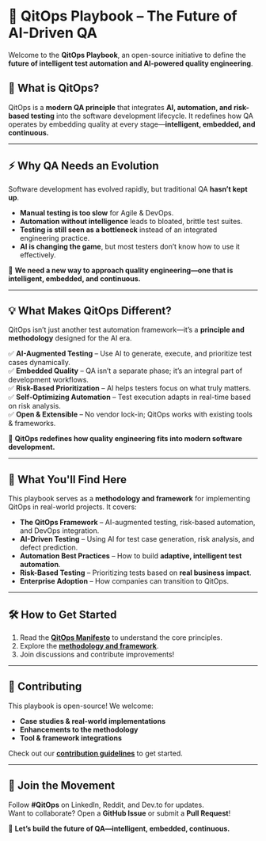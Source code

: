 # 🚀 QitOps Playbook – The Future of AI-Driven QA  

Welcome to the **QitOps Playbook**, an open-source initiative to define the **future of intelligent test automation and AI-powered quality engineering**.  

## **🌟 What is QitOps?**  
QitOps is a **modern QA principle** that integrates **AI, automation, and risk-based testing** into the software development lifecycle. It redefines how QA operates by embedding quality at every stage—**intelligent, embedded, and continuous.**  

---

## **⚡ Why QA Needs an Evolution**  
Software development has evolved rapidly, but traditional QA **hasn’t kept up**.  

- **Manual testing is too slow** for Agile & DevOps.  
- **Automation without intelligence** leads to bloated, brittle test suites.  
- **Testing is still seen as a bottleneck** instead of an integrated engineering practice.  
- **AI is changing the game**, but most testers don’t know how to use it effectively.  

🚨 **We need a new way to approach quality engineering—one that is intelligent, embedded, and continuous.**  

---

## **💡 What Makes QitOps Different?**  
QitOps isn’t just another test automation framework—it’s a **principle and methodology** designed for the AI era.  

✅ **AI-Augmented Testing** – Use AI to generate, execute, and prioritize test cases dynamically.  
✅ **Embedded Quality** – QA isn’t a separate phase; it’s an integral part of development workflows.  
✅ **Risk-Based Prioritization** – AI helps testers focus on what truly matters.  
✅ **Self-Optimizing Automation** – Test execution adapts in real-time based on risk analysis.  
✅ **Open & Extensible** – No vendor lock-in; QitOps works with existing tools & frameworks.  

🚀 **QitOps redefines how quality engineering fits into modern software development.**  

---

## **📖 What You'll Find Here**  
This playbook serves as a **methodology and framework** for implementing QitOps in real-world projects. It covers:  
- **The QitOps Framework** – AI-augmented testing, risk-based automation, and DevOps integration.  
- **AI-Driven Testing** – Using AI for test case generation, risk analysis, and defect prediction.  
- **Automation Best Practices** – How to build **adaptive, intelligent test automation**.  
- **Risk-Based Testing** – Prioritizing tests based on **real business impact**.  
- **Enterprise Adoption** – How companies can transition to QitOps.  

---

## **🛠️ How to Get Started**  
1. Read the **[QitOps Manifesto](MANIFESTO.md)** to understand the core principles.  
2. Explore the **[methodology and framework](framework/qitops-methodology.md)**.  
3. Join discussions and contribute improvements!  

---

## **🤝 Contributing**  
This playbook is open-source! We welcome:  
- **Case studies & real-world implementations**  
- **Enhancements to the methodology**  
- **Tool & framework integrations**  

Check out our **[contribution guidelines](CONTRIBUTING.md)** to get started.  

---

## **📌 Join the Movement**  
Follow **#QitOps** on LinkedIn, Reddit, and Dev.to for updates.  
Want to collaborate? Open a **GitHub Issue** or submit a **Pull Request**!  

🚀 **Let’s build the future of QA—intelligent, embedded, continuous.**  